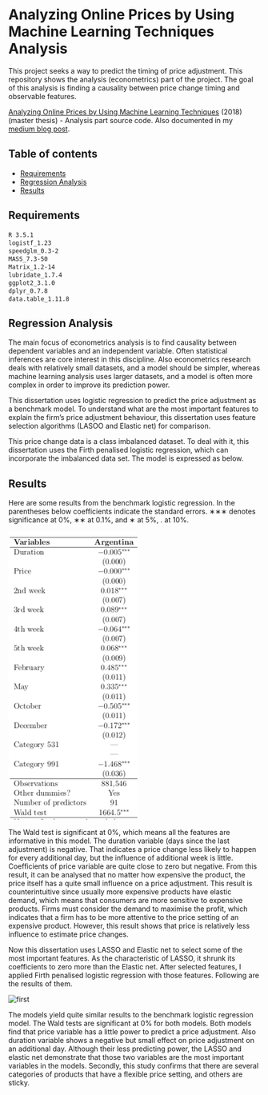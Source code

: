 # Analyzing Online Prices by Using Machine Learning Techniques Analysis
This project seeks a way to predict the timing of price adjustment. This repository shows the analysis (econometrics) part of the project. The goal of this analysis is finding a causality between price change timing and observable features.

[Analyzing Online Prices by Using Machine Learning Techniques](https://www.researchgate.net/publication/324749650_Analyzing_online_price_by_using_machine_learning_techniques?_sg=3UdZEoizQYN68GgK46_HMGToTjE9PHEaxeP5qUlSGBwud7scncmPiAud836hrR_waHbiEWnVNc2MWi-kAhViKDekejAW9Hpqhqg3PDtw.60jGQ3FndrHiF_rLxx7OBxeiX1dU9rbvuV0) 
(2018) (master thesis) - Analysis part source code.
Also documented in my [medium blog post](https://medium.com/analytics-vidhya/can-we-predict-a-price-adjustment-in-an-online-supermarket-by-using-machine-learning-and-ab5b762abac0).

## Table of contents
* [Requirements](#requirements)
* [Regression Analysis](#regression-analysis)
* [Results](#results)

## Requirements
```
R 3.5.1
logistf_1.23      
speedglm_0.3-2    
MASS_7.3-50       
Matrix_1.2-14    
lubridate_1.7.4   
ggplot2_3.1.0     
dplyr_0.7.8       
data.table_1.11.8
```

## Regression Analysis
The main focus of econometrics analysis is to find causality between dependent variables and an independent variable. Often statistical inferences are core interest in this discipline. Also econometrics research deals with relatively small datasets, and a model should be simpler, whereas machine learning analysis uses larger datasets, and a model is often more complex in order to improve its prediction power.

This dissertation uses logistic regression to predict the price adjustment as a benchmark model. To understand what are the most important features to explain the firm’s price adjustment behaviour, this dissertation uses feature selection algorithms (LASOO and Elastic net) for comparison.

This price change data is a class imbalanced dataset. To deal with it, this dissertation uses the Firth penalised logistic regression, which can incorporate the imbalanced data set. The model is expressed as below.

## Results
Here are some results from the benchmark logistic regression. In the parentheses below coefficients indicate the standard errors. ∗∗∗ denotes significance at 0%, ∗∗ at 0.1%, and ∗ at 5%, . at 10%.

![results](visualisations/results.png)

The Wald test is significant at 0%, which means all the features are informative in this model. The duration variable (days since the last adjustment) is negative. That indicates a price change less likely to happen for every additional day, but the influence of additional week is little. Coefficients of price variable are quite close to zero but negative. From this result, it can be analysed that no matter how expensive the product, the price itself has a quite small influence on a price adjustment. This result is counterintuitive since usually more expensive products have elastic demand, which means that consumers are more sensitive to expensive products. Firms must consider the demand to maximise the profit, which indicates that a firm has to be more attentive to the price setting of an expensive product. However, this result shows that price is relatively less influence to estimate price changes.

Now this dissertation uses LASSO and Elastic net to select some of the most important features. As the characteristic of LASSO, it shrunk its coefficients to zero more than the Elastic net. After selected features, I applied Firth penalised logistic regression with those features. Following are the results of them.

![first](visualisation/firth.png)

The models yield quite similar results to the benchmark logistic regression model. The Wald tests are significant at 0% for both models. Both models find that price variable has a little power to predict a price adjustment. Also duration variable shows a negative but small effect on price adjustment on an additional day. Although their less predicting power, the LASSO and elastic net demonstrate that those two variables are the most important variables in the models. Secondly, this study confirms that there are several categories of products that have a flexible price setting, and others are sticky.


